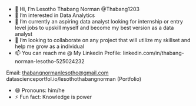 - 👋 Hi, I’m Lesotho Thabang Norman @Thabang1203
- 👀 I’m interested in Data Analytics
- 🌱 I’m currently an aspiring data analyst looking for internship or entry level jobs to upskill myself and become my best version as a data analyst
- 💞️ I’m looking to collaborate on any project that will utilize my skillset and help me grow as a individual
- 📫 You can reach me @ My Linkedin Profile:
linkedin.com/in/thabang-norman-lesotho-525024232


Email:
thabangnormanlesotho@gmail.com
datascienceportfol.io/lesothothabangnorman (Portfolio)
- 😄 Pronouns: him/he
- ⚡ Fun fact: Knowledge is power 

<!---
Thabang1203/Thabang1203 is a ✨ special ✨ repository because its `README.md` (this file) appears on your GitHub profile.
You can click the Preview link to take a look at your changes.
--->
